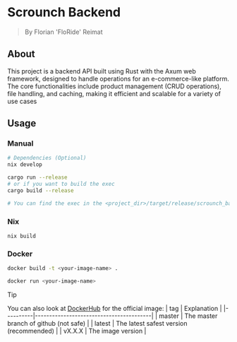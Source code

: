 # Scrounch Backend
> By Florian 'FloRide' Reimat

## About
This project is a backend API built using Rust with the Axum web framework, designed to handle operations for an e-commerce-like platform. The core functionalities include product management (CRUD operations), file handling, and caching, making it efficient and scalable for a variety of use cases

## Usage
### Manual
```sh
# Dependencies (Optional)
nix develop

cargo run --release
# or if you want to build the exec
cargo build --release

# You can find the exec in the <project_dir>/target/release/scrounch_backend
```

### Nix
```
nix build
```

### Docker

```sh
docker build -t <your-image-name> .

docker run <your-image-name>
```

> [!TIP]
> You can also look at [DockerHub](https://hub.docker.com/r/floride/scrounch_backend) for the official image:
> | tag | Explanation |
> |----------|-----------------------------------------|
> | master | The master branch of github (not safe) |
> | latest | The latest safest version (recommended) |
> | vX.X.X | The image version |
